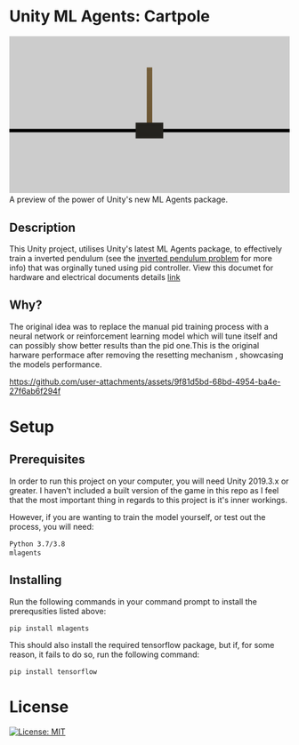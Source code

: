 # Unity ML Agents: Cartpole
![](unity-cartpole-ml-training-2.gif)
A preview of the power of Unity's new ML Agents package.

## Description
This Unity project, utilises Unity's latest ML Agents package, to effectively train a inverted pendulum (see the [inverted pendulum problem](https://en.wikipedia.org/wiki/Inverted_pendulum) for more info) that was orginally tuned using pid controller. View this documet for hardware and electrical documents details [link](https://drive.google.com/file/d/1X3vsImvLk0jdw_lM1OiAD35FWt6vES8k/view?usp=drivesdk)
## Why?
The original idea was to replace the manual pid training process with a neural network or reinforcement learning model which will tune itself and can possibly show better results than the pid one.This is the original harware performace after removing the resetting mechanism , showcasing the models performance.


https://github.com/user-attachments/assets/9f81d5bd-68bd-4954-ba4e-27f6ab6f294f


# Setup
## Prerequisites
In order to run this project on your computer, you will need Unity 2019.3.x or greater. I haven't included a built version of the game in this repo as I feel that the most important thing in regards to this project is it's inner workings.

However, if you are wanting to train the model yourself, or test out the process, you will need:
```
Python 3.7/3.8
mlagents
```

## Installing
Run the following commands in your command prompt to install the prerequsities listed above:
```
pip install mlagents
```
This should also install the required tensorflow package, but if, for some reason, it fails to do so, run the following command:
```
pip install tensorflow
```

# License
[![License: MIT](https://img.shields.io/badge/License-MIT-yellow.svg)](https://opensource.org/licenses/MIT)

